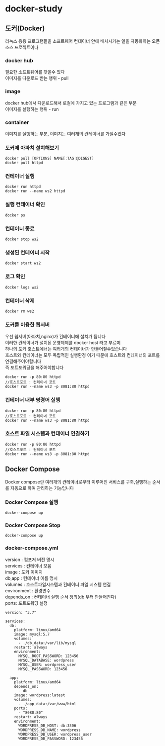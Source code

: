# docker-study

## 도커(Docker)
리눅스 응용 프로그램들을 소프트웨어 컨테이너 안에 배치시키는 일을 자동화하는 오픈 소스 프로젝트이다

### docker hub
필요한 소프트웨어를 찾을수 있다<br/>
이미지를 다운로드 받는 행위 - pull

### image
docker hub에서 다운로드해서 로컬에 가지고 있는 프로그램과 같은 부분<br/>
이미지를 실행하는 행위 - run

### container
이미지를 실행하는 부분, 이미지는 여러개의 컨테이너를 가질수있다

### 도커에 아파치 설치해보기
```
docker pull [OPTIONS] NAME[:TAG|@DIGEST]
docker pull httpd
```
### 컨테이너 실행
```
docker run httpd
docker run --name ws2 httpd
```
### 실행 컨테이너 확인
```
docker ps
```
### 컨테이너 종료
```
docker stop ws2
```
### 생성된 컨테이너 시작
```
docker start ws2
```
### 로그 확인
```
docker logs ws2
```
### 컨테이너 삭제
```
docker rm ws2
```

### 도커를 이용한 웹서버
우선 웹서버(아파치,nginx)가 컨테이너에 설치가 됩니다<br/>
이러한 컨테이너가 설치된 운영체제를 docker host 라고 부르며<br/>
하나의 도커 호스트에너는 여러개의 컨테이너가 만들어질수있습니다<br/>
호스트와 컨테이너는 모두 독립적인 실행환경 이기 때문에 호스트와 컨테이너의 포트를 연결해주어야합니다<br/>
즉 포트포워딩을 해주어야합니다
```
docker run -p 80:80 httpd
//호스트포트 : 컨테이너 포트
docker run --name ws3 -p 8081:80 httpd
```

### 컨테이너 내부 명령어 실행
```
docker run -p 80:80 httpd
//호스트포트 : 컨테이너 포트
docker run --name ws3 -p 8081:80 httpd
```

### 호스트 파일 시스템과 컨테이너 연결하기
```
docker run -p 80:80 httpd
//호스트포트 : 컨테이너 포트
docker run --name ws3 -p 8081:80 httpd
```


## Docker Compose
Docker compose란 여러개의 컨테이너로부터 이루어진 서비스를 구축,실행하는 순서를 자동으로 하여 관리하는 기능입니다

### Docker Compose 실행
```
docker-compose up
```
### Docker Compose Stop
```
docker-compose up
```

### docker-compose.yml
version : 컴포저 버전 명시<br/>
services : 컨테이너 모음<br/>
image : 도커 이미지<br/>
db,app : 컨테이너 이름 명시<br/>
volumes : 호스트파일시스템과 컨테이너 파일 시스템 연결<br/>
environment : 환경변수<br/>
depends_on : 컨테이너 실행 순서 정의(db 부터 만들어진다)<br/>
ports: 포트포워딩 설정<br/>
```
version: "3.7"

services:
  db:
    platform: linux/amd64
    image: mysql:5.7
    volumes:
      - ./db_data:/var/lib/mysql
    restart: always
    environment:
      MYSQL_ROOT_PASSWORD: 123456
      MYSQL_DATABASE: wordpress
      MYSQL_USER: wordpress_user
      MYSQL_PASSWORD: 123456
  
  app:
    platform: linux/amd64
    depends_on: 
      - db
    image: wordpress:latest
    volumes:
      - ./app_data:/var/www/html
    ports:
      - "8080:80"
    restart: always
    environment:
      WORDPRESS_DB_HOST: db:3306
      WORDPRESS_DB_NAME: wordpress
      WORDPRESS_DB_USER: wordpress_user
      WORDPRESS_DB_PASSWORD: 123456
```

